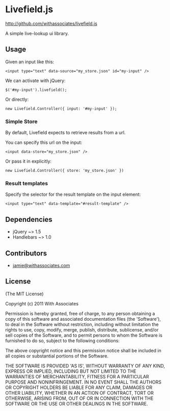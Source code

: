 # Livefield.js

http://github.com/withassociates/livefield.js

A simple live-lookup ui library.

## Usage

Given an input like this:

    <input type="text" data-source="my_store.json" id="my-input" />

We can activate with jQuery:

    $('#my-input').livefield();

Or directly:

    new Livefield.Controller({ input: '#my-input' });

### Simple Store

By default, Livefield expects to retrieve results from a url.

You can specify this url on the input:

    <input data-store="my_store.json" />

Or pass it in explicitly:

    new Livefield.Controller({ store: 'my_store.json' })

### Result templates

Specify the selector for the result template on the input element:

    <input type="text" data-template="#result-template" />

## Dependencies

* jQuery ~> 1.5
* Handlebars ~> 1.0

## Contributors

* jamie@withassociates.com

## License

(The MIT License)

Copyright (c) 2011 With Associates

Permission is hereby granted, free of charge, to any person obtaining
a copy of this software and associated documentation files (the
'Software'), to deal in the Software without restriction, including
without limitation the rights to use, copy, modify, merge, publish,
distribute, sublicense, and/or sell copies of the Software, and to
permit persons to whom the Software is furnished to do so, subject to
the following conditions:

The above copyright notice and this permission notice shall be
included in all copies or substantial portions of the Software.

THE SOFTWARE IS PROVIDED 'AS IS', WITHOUT WARRANTY OF ANY KIND,
EXPRESS OR IMPLIED, INCLUDING BUT NOT LIMITED TO THE WARRANTIES OF
MERCHANTABILITY, FITNESS FOR A PARTICULAR PURPOSE AND NONINFRINGEMENT.
IN NO EVENT SHALL THE AUTHORS OR COPYRIGHT HOLDERS BE LIABLE FOR ANY
CLAIM, DAMAGES OR OTHER LIABILITY, WHETHER IN AN ACTION OF CONTRACT,
TORT OR OTHERWISE, ARISING FROM, OUT OF OR IN CONNECTION WITH THE
SOFTWARE OR THE USE OR OTHER DEALINGS IN THE SOFTWARE.